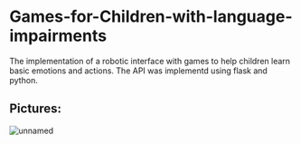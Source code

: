 # Games-for-Children-with-language-impairments

The implementation of a robotic interface with games to help children learn basic emotions and actions. The API was implementd using flask and python.

## Pictures: 
![unnamed](https://github.com/NeginAz/Games-for-Children-with-language-impairments/assets/55387698/832544f7-9dae-44a1-a546-ef46dcaadab4)
